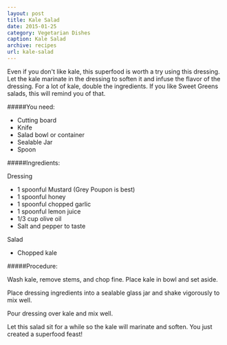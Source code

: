 ```yaml
---
layout: post
title: Kale Salad
date: 2015-01-25
category: Vegetarian Dishes
caption: Kale Salad
archive: recipes
url: kale-salad
---
```

Even if you don't like kale, this superfood is worth a try using this dressing. Let the kale marinate in the dressing to soften it and infuse the flavor of the dressing. For a lot of kale, double the ingredients. If you like Sweet Greens salads, this will remind you of that.

#####You need:

* Cutting board
* Knife
* Salad bowl or container
* Sealable Jar
* Spoon

#####Ingredients:

Dressing

* 1 spoonful Mustard (Grey Poupon is best)
* 1 spoonful honey
* 1 spoonful chopped garlic
* 1 spoonful lemon juice
* 1/3 cup olive oil
* Salt and pepper to taste

Salad

* Chopped kale

#####Procedure:

Wash kale, remove stems, and chop fine. Place kale in bowl and set aside.

Place dressing ingredients into a sealable glass jar and shake vigorously to mix well. 

Pour dressing over kale and mix well.

Let this salad sit for a while so the kale will marinate and soften. You just created a superfood feast!

